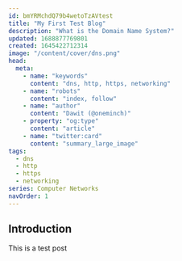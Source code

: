 ```yaml
---
id: bmYRMchdQ79b4wetoTzAVtest
title: "My First Test Blog"
description: "What is the Domain Name System?"
updated: 1688877769801
created: 1645422712314
image: "/content/cover/dns.png"
head:
  meta:
    - name: "keywords"
      content: "dns, http, https, networking"
    - name: "robots"
      content: "index, follow"
    - name: "author"
      content: "Dawit (@oneminch)"
    - property: "og:type"
      content: "article"
    - name: "twitter:card"
      content: "summary_large_image"
tags:
  - dns
  - http
  - https
  - networking
series: Computer Networks
navOrder: 1
---
```


## Introduction
 This is a test post
